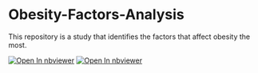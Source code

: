 # Obesity-Factors-Analysis
This repository is a study that identifies the factors that affect obesity the most.

[![Open In nbviewer](https://img.shields.io/badge/render-nbviewer-blue.svg)](https://nbviewer.jupyter.org/github/yacine-ammi/Obesity-Factors-Analysis/blob/main/obesity-factors-analysis.ipynb)
<a href="https://nbviewer.jupyter.org/github/<USERNAME>/<REPO>/blob/master/<NOTEBOOK>.ipynb" target="_blank">
    <img src="https://img.shields.io/badge/render-nbviewer-blue.svg" alt="Open In nbviewer"/>
</a>




